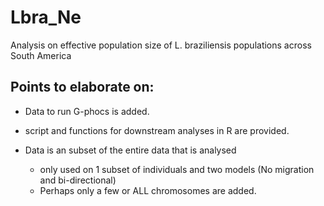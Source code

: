 # Lbra_Ne
Analysis on effective population size of L. braziliensis populations across South America

## Points to elaborate on:

- Data to run G-phocs is added.
- script and functions for downstream analyses in R are provided.

- Data is an subset of the entire data that is analysed
	- only used on 1 subset of individuals and two models (No migration and bi-directional)
	- Perhaps only a few or ALL chromosomes are added.
